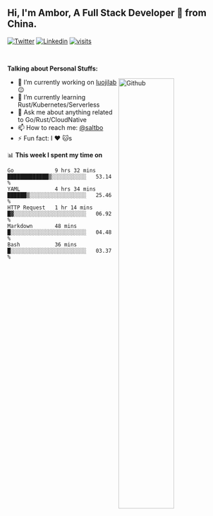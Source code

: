 ## Hi, I'm Ambor, A Full Stack Developer 🚀 from China.

[![Twitter](https://img.shields.io/badge/-saltbo-1ca0f1?style=flat&logo=twitter&logoColor=white)](https://twitter.com/rdsaltbo)
[![Linkedin](https://img.shields.io/badge/-saltbo-blue?style=flat&logo=Linkedin&logoColor=white)](https://www.linkedin.com/in/saltbo/)
[![visits](https://visitor.vercel.app/page/saltbo?color=light-green)](https://github.com/saltbo/)

&nbsp;  

**Talking about Personal Stuffs:**
<!-- Any image aligned to the right. Beware the width  -->
<img width="50%" align="right" alt="Github" src="https://raw.githubusercontent.com/saltbo/saltbo/master/images/git-header.svg" />

- 🔭 I’m currently working on [luojilab](https://github.com/luojilab) :wink:
- 🌱 I’m currently learning Rust/Kubernetes/Serverless
- 💬 Ask me about anything related to Go/Rust/CloudNative
- 📫 How to reach me: [@saltbo](https://twitter.com/rdsaltbo)
- ⚡ Fun fact: I :heart: :cat:s


📊 **This week I spent my time on**
<!--START_SECTION:waka-->
```text
Go             9 hrs 32 mins   █████████████▒░░░░░░░░░░░   53.14 % 
YAML           4 hrs 34 mins   ██████▒░░░░░░░░░░░░░░░░░░   25.46 % 
HTTP Request   1 hr 14 mins    █▓░░░░░░░░░░░░░░░░░░░░░░░   06.92 % 
Markdown       48 mins         █░░░░░░░░░░░░░░░░░░░░░░░░   04.48 % 
Bash           36 mins         █░░░░░░░░░░░░░░░░░░░░░░░░   03.37 % 
```
<!--END_SECTION:waka-->
